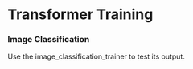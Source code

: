 # Transformer Training

### Image Classification
Use the image_classification_trainer to test its output.
